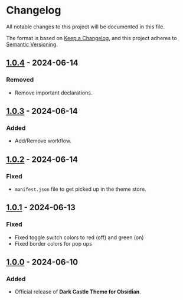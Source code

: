 # Changelog

All notable changes to this project will be documented in this file.

The format is based on [Keep a Changelog](https://keepachangelog.com/en/1.1.0/),
and this project adheres to [Semantic Versioning](https://semver.org/spec/v2.0.0.html).

## [1.0.4] - 2024-06-14

### Removed

- Remove important declarations.

## [1.0.3] - 2024-06-14

### Added

- Add/Remove workflow.

## [1.0.2] - 2024-06-14

### Fixed

- `manifest.json` file to get picked up in the theme store.

## [1.0.1] - 2024-06-13

### Fixed

- Fixed toggle switch colors to red (off) and green (on)
- Fixed border colors for pop ups

## [1.0.0] - 2024-06-10

### Added

- Official release of **Dark Castle Theme for Obsidian**.

[1.0.4]: https://github.com/scottgriv/Dark-Castle-Obsidian/compare/v1.0.3...v1.0.4
[1.0.3]: https://github.com/scottgriv/Dark-Castle-Obsidian/compare/v1.0.2...v1.0.3
[1.0.2]: https://github.com/scottgriv/Dark-Castle-Obsidian/compare/v1.0.1...v1.0.2
[1.0.1]: https://github.com/scottgriv/Dark-Castle-Obsidian/compare/v1.0.0...v1.0.1
[1.0.0]: https://github.com/scottgriv/Dark-Castle-Obsidian/releases/tag/v1.0.0

